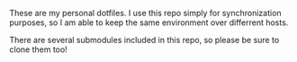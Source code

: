 These are my personal dotfiles. I use this repo simply for synchronization purposes, so I am able to keep the same environment over differrent hosts.

There are several submodules included in this repo, so please be sure to clone them too!
